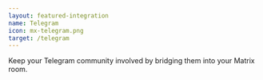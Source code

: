 ```yaml
---
layout: featured-integration
name: Telegram
icon: mx-telegram.png
target: /telegram
---
```


Keep your Telegram community involved by bridging them into your Matrix room.
